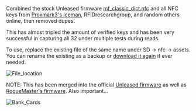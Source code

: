 Combined the stock Unleased firmware [mf_classic_dict.nfc](https://github.com/Eng1n33r/flipperzero-firmware/blob/dev/assets/resources/nfc/assets/mf_classic_dict.nfc) and all NFC keys from [Proxmark3's Iceman](https://github.com/RfidResearchGroup/proxmark3/tree/master/client/dictionaries), RFIDresearchgroup, and random others online, then removed dupes.

This has almost tripled the amount of verified keys and has been very successful in capturing all 32 under multiple tests during reads.

To use, replace the existing file of the same name under SD -> nfc -> assets. You can rename the existing as a backup or [download it again](https://github.com/Eng1n33r/flipperzero-firmware/blob/dev/assets/resources/nfc/assets/mf_classic_dict.nfc) if ever needed.

![File_location](https://user-images.githubusercontent.com/57457139/170588136-dbe99587-a04f-4dfd-8032-5e84b929cf58.png)

NOTE: This has been merged into the official [Unleased firmware](https://github.com/Eng1n33r/flipperzero-firmware/commit/9e9b33445f0524d6d6ef4641cfc275731d0936c4) as well as [RogueMaster's firmware](https://github.com/RogueMaster/flipperzero-firmware-wPlugins). Also important...

![Bank_Cards](https://user-images.githubusercontent.com/57457139/170762420-3e496885-d167-401a-ba4e-517a08a75214.png)
